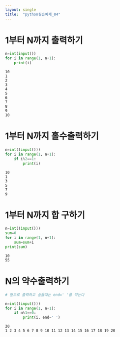 ```yaml
---
layout: single
title:  "python실습예제_04"
---
```

# 1부터 N까지 출력하기


```python
n=int(input())
for i in range(1, n+1):
    print(i)
```

    10
    1
    2
    3
    4
    5
    6
    7
    8
    9
    10
    

# 1부터 N까지 홀수출력하기 


```python
n=int((input()))
for i in range(1, n+1):
    if i%2==1:
        print(i)
```

    10
    1
    3
    5
    7
    9
    

# 1부터 N까지 합 구하기


```python
n=int((input()))
sum=0
for i in range(1, n+1):
    sum=sum+i
print(sum)
```

    10
    55
    

# N의 약수출력하기


```python
# 옆으로 출력하고 싶을때는 end=' '를 적는다
```


```python
n=int((input()))
for i in range(1, n+1):
    if n%1==0:
        print(i, end=' ')
```

    20
    1 2 3 4 5 6 7 8 9 10 11 12 13 14 15 16 17 18 19 20 
